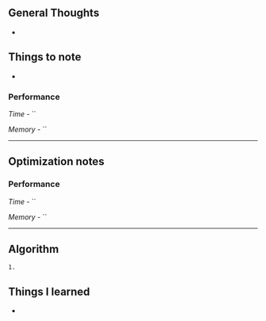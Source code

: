 ## General Thoughts
- 

## Things to note
- 

### Performance

*Time* - ``

*Memory* - ``

---

## Optimization notes

### Performance

*Time* - ``

*Memory* - ``

---

## Algorithm
```
1. 
```
## Things I learned
- 